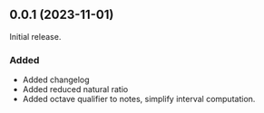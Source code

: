 ## 0.0.1 (2023-11-01)

Initial release.

### Added

- Added changelog
- Added reduced natural ratio
- Added octave qualifier to notes, simplify interval computation.
